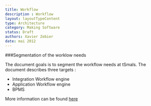 ```yaml
---
title: Workflow
description : Workflow
layout: layoutTypeContent
type: Architecture
category: Making Software
status: Draft
authors: Xavier Zebier
date: mai 2012
---
```


###Segmentation of the worklow needs

The document goals is to segment the workflow needs at tSmals. The document describes three targets :

* Integration Workflow engine
* Application Workflow engine
* BPMS

More information can be found [here](http://intranet.smals.be/mayafrdav/nodes/4866168/Workflow%20Segmentation)